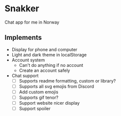 # Snakker

Chat app for me in Norway

## Implements

- Display for phone and computer
- Light and dark theme in localStorage
- Account system
  - Can't do anything if no account
  - Create an account safely
- Chat support
  - [ ] Supports readme formatting, custom or library?
  - [ ] Supports all svg emojis from Discord
  - [ ] Add custom emojis
  - [ ] Supports gif tenor?
  - [ ] Support website nicer display
  - [ ] Support spoiler
